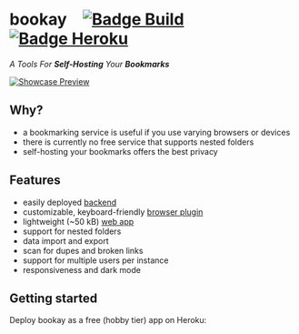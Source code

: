 # bookay [![Badge Build]][Actions] [![Badge Heroku]][Heroku]

*A Tools For* ***Self-Hosting*** *Your* ***Bookmarks***


  [![Showcase Preview]][Showcase]

## Why?

- a bookmarking service is useful if you use varying browsers or devices
- there is currently no free service that supports nested folders
- self-hosting your bookmarks offers the best privacy

## Features

- easily deployed [backend]
- customizable, keyboard-friendly [browser plugin]
- lightweight (~50 kB) [web app]
- support for nested folders
- data import and export
- scan for dupes and broken links
- support for multiple users per instance
- responsiveness and dark mode

## Getting started

Deploy bookay as a free (hobby tier) app on Heroku:




<!----------------------------------------------------------------------------->

[Actions]: https://github.com/jaynetics/bookay/actions
[Heroku]: https://heroku.com/deploy?template=https://github.com/jaynetics/bookay


<!----------------------------------{ Badges }--------------------------------->

[Badge Heroku]: https://www.herokucdn.com/deploy/button.svg
[Badge Build]: https://github.com/jaynetics/bookay/workflows/tests/badge.svg


<!---------------------------------{ Folders }--------------------------------->

[Backend]: server/
[Browser Plugin]: plugin/
[Web App]: webapp/


<!-------------------------------{ Screenshots }------------------------------->

[Showcase Preview]: https://user-images.githubusercontent.com/10758879/113178657-1528d000-924f-11eb-9a02-2c0e4e504074.png
[Showcase]: https://user-images.githubusercontent.com/10758879/113178042-77350580-924e-11eb-820f-298da2a2631d.png
